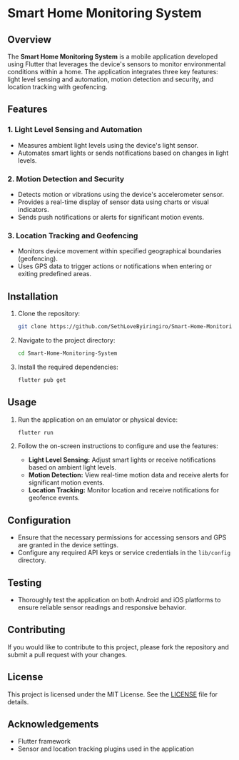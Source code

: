 # Smart Home Monitoring System

## Overview

The **Smart Home Monitoring System** is a mobile application developed using Flutter that leverages the device's sensors to monitor environmental conditions within a home. The application integrates three key features: light level sensing and automation, motion detection and security, and location tracking with geofencing.

## Features

### 1. Light Level Sensing and Automation
- Measures ambient light levels using the device's light sensor.
- Automates smart lights or sends notifications based on changes in light levels.

### 2. Motion Detection and Security
- Detects motion or vibrations using the device's accelerometer sensor.
- Provides a real-time display of sensor data using charts or visual indicators.
- Sends push notifications or alerts for significant motion events.

### 3. Location Tracking and Geofencing
- Monitors device movement within specified geographical boundaries (geofencing).
- Uses GPS data to trigger actions or notifications when entering or exiting predefined areas.

## Installation

1. Clone the repository:
    ```bash
    git clone https://github.com/SethLoveByiringiro/Smart-Home-Monitoring-System.git
    ```

2. Navigate to the project directory:
    ```bash
    cd Smart-Home-Monitoring-System
    ```

3. Install the required dependencies:
    ```bash
    flutter pub get
    ```

## Usage

1. Run the application on an emulator or physical device:
    ```bash
    flutter run
    ```

2. Follow the on-screen instructions to configure and use the features:
    - **Light Level Sensing:** Adjust smart lights or receive notifications based on ambient light levels.
    - **Motion Detection:** View real-time motion data and receive alerts for significant motion events.
    - **Location Tracking:** Monitor location and receive notifications for geofence events.

## Configuration

- Ensure that the necessary permissions for accessing sensors and GPS are granted in the device settings.
- Configure any required API keys or service credentials in the `lib/config` directory.

## Testing

- Thoroughly test the application on both Android and iOS platforms to ensure reliable sensor readings and responsive behavior.

## Contributing

If you would like to contribute to this project, please fork the repository and submit a pull request with your changes.

## License

This project is licensed under the MIT License. See the [LICENSE](LICENSE) file for details.

## Acknowledgements

- Flutter framework
- Sensor and location tracking plugins used in the application
